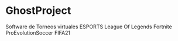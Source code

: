 # GhostProject
Software de Torneos virtuales ESPORTS 
League Of Legends
Fortnite
ProEvolutionSoccer
FIFA21
